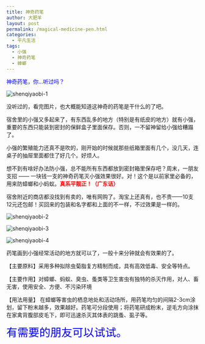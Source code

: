 ```yaml
---
title: 神奇药笔
author: 大肥羊
layout: post
permalink: /magical-medicine-pen.html
categories:
  - 平凡生活
tags:
  - 小强
  - 神奇药笔
  - 蟑螂
---
```

<span style="color: #0000ff;">神奇药笔，你…听过吗？</span>

![shenqiyaobi-1][1]



  
没听过的，看完图片，也大概能知道这神奇的药笔是干什么的了吧。

宿舍里的小强又多起来了，有东西乱多的地方（特别是有纸皮的地方）就有小强，重要的东西只能装到密封的保鲜盒子里面保存。否则，一不留神留给小强给糟蹋了。

小强的繁殖能力还真不是吹的，刚开始的时候就那些纸箱里面有几个，没几天，连桌子的抽屉里面都住了好几个。好烦人。

想不到有啥好办法防小强，总不能所有东西都放到密封箱里保存吧？周末，一朋友支招 —— 一块钱一支的神奇药笔灭小强效果很好。对！这个是以前家里必备的，用来防蟑螂和小蚂蚁。**<span style="color: #ff0000;">真系平靓正！（广东话）</span>**

宿舍附近的商店都没找到有卖的，唯有网购了。淘宝上还真有，也不贵——10支12元还包邮！买回来的包装和名字都和上面的不一样，不过效果是一样的。

![shenqiyaobi-2][2]

![shenqiyaobi-3][3]

![shenqiyaobi-4][4]

药笔画到小强经常活动的地方就可以了，一般十来分钟就会有效果的了。

【主要原料】采用多种拟除虫菊脂复方精制而成，具有高效低毒、安全等特点。

【主要作用】对蟑螂、蚂蚁、臭虫、蚤类等卫生害虫有独特的杀灭作用，对人、畜无害，使用安全、方便、不污染环境

【用法用量】 在蟑螂等害虫的栖息地处和活动场所，用药笔均匀的间隔2-3cm涂划，留下粉末越多，效果越好。药笔可分段使用；将药笔研成粉末，逆毛方向涂抹在家禽背腹部皮毛下，即可迅速杀灭其体表的跳蚤、虱子等。 

<span style="color: #0000ff;font-size: 18px; font-size: 1.8rem;">有需要的朋友可以试试。</span>

 [1]: https://cyhour.com/wp-content/uploads/2013/08/shenqiyaobi-1.jpg
 [2]: https://cyhour.com/wp-content/uploads/2013/08/shenqiyaobi-2.jpg
 [3]: https://cyhour.com/wp-content/uploads/2013/08/shenqiyaobi-3.jpg
 [4]: https://cyhour.com/wp-content/uploads/2013/08/shenqiyaobi-4.jpg